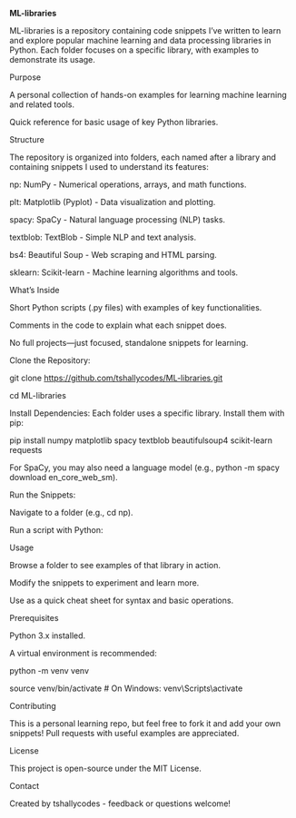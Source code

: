**ML-libraries**



ML-libraries is a repository containing code snippets I’ve written to learn and explore popular machine learning and data processing libraries in Python. 
Each folder focuses on a specific library, with examples to demonstrate its usage.


Purpose

A personal collection of hands-on examples for learning machine learning and related tools.

Quick reference for basic usage of key Python libraries.


Structure

The repository is organized into folders, each named after a library and containing snippets I used to understand its features:

np: NumPy - Numerical operations, arrays, and math functions.

plt: Matplotlib (Pyplot) - Data visualization and plotting.

spacy: SpaCy - Natural language processing (NLP) tasks.

textblob: TextBlob - Simple NLP and text analysis.

bs4: Beautiful Soup - Web scraping and HTML parsing.

sklearn: Scikit-learn - Machine learning algorithms and tools.


What’s Inside

Short Python scripts (.py files) with examples of key functionalities.

Comments in the code to explain what each snippet does.

No full projects—just focused, standalone snippets for learning.



Clone the Repository:

git clone https://github.com/tshallycodes/ML-libraries.git

cd ML-libraries

Install Dependencies: Each folder uses a specific library. Install them with pip:

pip install numpy matplotlib spacy textblob beautifulsoup4 scikit-learn requests

For SpaCy, you may also need a language model (e.g., python -m spacy download en_core_web_sm).

Run the Snippets:

Navigate to a folder (e.g., cd np).

Run a script with Python:


Usage

Browse a folder to see examples of that library in action.

Modify the snippets to experiment and learn more.

Use as a quick cheat sheet for syntax and basic operations.


Prerequisites

Python 3.x installed.

A virtual environment is recommended:

python -m venv venv

source venv/bin/activate  # On Windows: venv\Scripts\activate


Contributing

This is a personal learning repo, but feel free to fork it and add your own snippets! Pull requests with useful examples are appreciated.

License

This project is open-source under the MIT License.

Contact

Created by tshallycodes - feedback or questions welcome!
